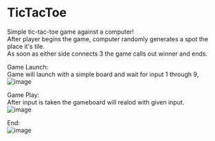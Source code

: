 # TicTacToe  

Simple tic-tac-toe game against a computer!  
After player begins the game, computer randomly generates a spot the place it's tile.  
As soon as either side connects 3 the game calls out winner and ends.

Game Launch:  
Game will launch with a simple board and wait for input 1 through 9,  
![image](https://user-images.githubusercontent.com/104592697/166094310-42cb84fc-ec0a-435c-a5d4-c757db3acd36.png)


Game Play:  
After input is taken the gameboard will realod with given input.  
![image](https://user-images.githubusercontent.com/104592697/166094369-35c21497-8331-4785-a9a3-78b2ff8d1bec.png)

End:  
![image](https://user-images.githubusercontent.com/104592697/166094402-a9a99c81-6016-4d36-b1f7-3b25a188e89a.png)
